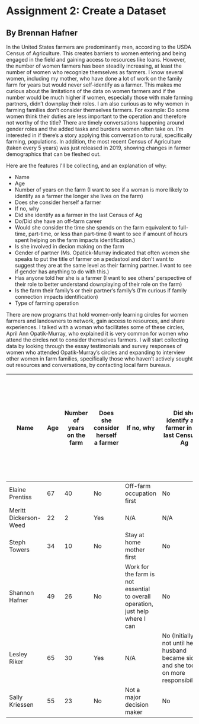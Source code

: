 # Assignment 2: Create a Dataset

## By Brennan Hafner

In the United States farmers are predominantly men, according to the USDA Census of Agriculture. This creates barriers to women entering and being engaged in the field and gaining access to resources like loans. However, the number of women farmers has been steadily increasing, at least the number of women who recognize themselves as farmers. I know several women, including my mother, who have done a lot of work on the family farm for years but would never self-identify as a farmer. This makes me curious about the limitations of the data on women farmers and if the number would be much higher if women, especially those  with male farming partners, didn’t downplay their roles. I am also curious as to why women in farming families don’t consider themselves farmers. For example: Do some women think their duties are less important to the operation and therefore not worthy of the title?
There are timely conversations happening around gender roles and the added tasks and burdens women often take on. I’m interested in if there’s a story applying this conversation to rural, specifically farming, populations. In addition, the most recent Census of Agriculture (taken every 5 years) was just released in 2019, showing changes in farmer demographics that can be fleshed out.

Here are the features I'll be collecting, and an explanation of why:

* Name
* Age
* Number of years on the farm (I want to see if a woman is more likely to identify as a farmer the longer she lives on the farm)
* Does she consider herself a farmer
* If no, why
* Did she identify as a farmer in the last Census of Ag
* Do/Did she have an off-farm career
* Would she consider the time she spends on the farm equivalent to full-time, part-time, or less than part-time (I want to see if amount of hours spent helping on the farm impacts identification.)
* Is she involved in decion making on the farm
* Gender of partner (Ms. Opatick-Murray indicated that often women she speaks to put the title of farmer on a pedastool and don't want to suggest they are at the same level as their farming partner. I want to see if gender has anything to do with this.)
* Has anyone told her she is a farmer (I want to see others' perspective of their role to better understand downplaying of their role on the farm)
* Is the farm their family’s or their partner’s family’s (I'm curious if family connection impacts identification)
* Type of farming operation

There are now programs that hold women-only learning circles for women farmers and landowners to network, gain access to resources, and share experiences. I talked with a woman who facilitates some of these circles, April Ann Opatik-Murray, who explained it is very common for women who attend the circles not to consider themselves farmers. I will start collecting data by looking through the essay testimonials and survey responses of women who attended Opatik-Murray’s circles and expanding to interview other women in farm families, specifically those who haven’t actively sought out resources and conversations, by contacting local farm bureaus.

Name                  | Age | Number of years on the farm | Does she consider herself a farmer | If no, why | Did she identify as a farmer in the last Census of Ag | Do/Did she have an off-farm career | Would she consider the time she spends on the farm equivalent to full-time, part-time, or less than part-time | Is she involved in decion making on the farm | Gender of partner | Has anyone told her she is a farmer | Is the farm their family’s or their partner’s family’s | Type of farming operation |
----------------------|-----|-----------------------------|------------------------------------|------------|-------------------------------------------------------|------------------------------------|---------------------------------------------------------------------------------------------------------------|----------------------------------------------|-------------------|-------------------------------------|--------------------------------------------------------|---------------------------|
Elaine Prentiss       | 67  | 40 | No | Off-farm occupation first | No | Yes | Part-Time | Yes | Male | Yes | Partner's | Field Crop |
Meritt Dickerson-Weed | 22 | 2 | Yes | N/A | N/A | No | Full-Time | Yes | Male | Yes | Partner's | Field Crop |
Steph Towers | 34 | 10 | No | Stay at home mother first| No | No | Full-Time | Yes | Male | Yes | Partner's | Cattle |
Shannon Hafner | 49 | 26 | No | Work for the farm is not essential to overall operation, just help where I can | No | Yes | Less than Part-Time | No | Male | No | Partner's | Diversified |
Lesley Riker | 65 | 30 | Yes | N/A | No (Initially did not until her husband became sick and she took on more responsibilities) | No | Full-Time | Yes | Male | Yes | Started Together | Field Crop |
Sally Kriessen | 55 | 23 | No | Not a major decision maker  | No | No | Part-Time | No | Male | Yes, daughter | Started Together | Diversified |
